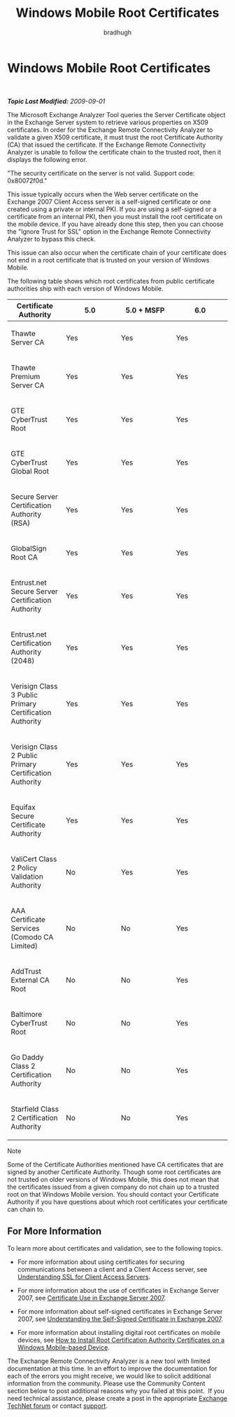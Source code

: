 ﻿---
title: Windows Mobile Root Certificates
author: bradhugh
ms.author: bradhugh
manager: tpolitis
audience: ITPro 
ms.topic: article 
ms.service: remote-connect-tool
localization_priority: Normal
description: 
---

<div data-xmlns="http://www.w3.org/1999/xhtml">

<div class="topic" data-xmlns="http://www.w3.org/1999/xhtml" data-msxsl="urn:schemas-microsoft-com:xslt" data-cs="http://msdn.microsoft.com/en-us/">

<div data-asp="http://msdn2.microsoft.com/asp">

# Windows Mobile Root Certificates

</div>

<div id="mainSection">

<div id="mainBody">

<span> </span>

_**Topic Last Modified:** 2009-09-01_

The Microsoft Exchange Analyzer Tool queries the Server Certificate object in the Exchange Server system to retrieve various properties on X509 certificates. In order for the Exchange Remote Connectivity Analyzer to validate a given X509 certificate, it must trust the root Certificate Authority (CA) that issued the certificate. If the Exchange Remote Connectivity Analyzer is unable to follow the certificate chain to the trusted root, then it displays the following error.

"The security certificate on the server is not valid. Support code: 0x80072f0d."

This issue typically occurs when the Web server certificate on the Exchange 2007 Client Access server is a self-signed certificate or one created using a private or internal PKI. If you are using a self-signed or a certificate from an internal PKI, then you must install the root certificate on the mobile device. If you have already done this step, then you can choose the "Ignore Trust for SSL" option in the Exchange Remote Connectivity Analyzer to bypass this check.

This issue can also occur when the certificate chain of your certificate does not end in a root certificate that is trusted on your version of Windows Mobile.

The following table shows which root certificates from public certificate authorities ship with each version of Windows Mobile.


<table>
<colgroup>
<col style="width: 25%" />
<col style="width: 25%" />
<col style="width: 25%" />
<col style="width: 25%" />
</colgroup>
<thead>
<tr class="header">
<th>Certificate Authority</th>
<th>5.0</th>
<th>5.0 + MSFP</th>
<th>6.0</th>
</tr>
</thead>
<tbody>
<tr class="odd">
<td><p>Thawte Server CA</p></td>
<td><p>Yes</p></td>
<td><p>Yes</p></td>
<td><p>Yes</p></td>
</tr>
<tr class="even">
<td><p>Thawte Premium Server CA</p></td>
<td><p>Yes</p></td>
<td><p>Yes</p></td>
<td><p>Yes</p></td>
</tr>
<tr class="odd">
<td><p>GTE CyberTrust Root</p></td>
<td><p>Yes</p></td>
<td><p>Yes</p></td>
<td><p>Yes</p></td>
</tr>
<tr class="even">
<td><p>GTE CyberTrust Global Root</p></td>
<td><p>Yes</p></td>
<td><p>Yes</p></td>
<td><p>Yes</p></td>
</tr>
<tr class="odd">
<td><p>Secure Server Certification Authority (RSA)</p></td>
<td><p>Yes</p></td>
<td><p>Yes</p></td>
<td><p>Yes</p></td>
</tr>
<tr class="even">
<td><p>GlobalSign Root CA</p></td>
<td><p>Yes</p></td>
<td><p>Yes</p></td>
<td><p>Yes</p></td>
</tr>
<tr class="odd">
<td><p>Entrust.net Secure Server Certification Authority</p></td>
<td><p>Yes</p></td>
<td><p>Yes</p></td>
<td><p>Yes</p></td>
</tr>
<tr class="even">
<td><p>Entrust.net Certification Authority (2048)</p></td>
<td><p>Yes</p></td>
<td><p>Yes</p></td>
<td><p>Yes</p></td>
</tr>
<tr class="odd">
<td><p>Verisign Class 3 Public Primary Certification Authority</p></td>
<td><p>Yes</p></td>
<td><p>Yes</p></td>
<td><p>Yes</p></td>
</tr>
<tr class="even">
<td><p>Verisign Class 2 Public Primary Certification Authority</p></td>
<td><p>Yes</p></td>
<td><p>Yes</p></td>
<td><p>Yes</p></td>
</tr>
<tr class="odd">
<td><p>Equifax Secure Certificate Authority</p></td>
<td><p>Yes</p></td>
<td><p>Yes</p></td>
<td><p>Yes</p></td>
</tr>
<tr class="even">
<td><p>ValiCert Class 2 Policy Validation Authority</p></td>
<td><p>No</p></td>
<td><p>Yes</p></td>
<td><p>Yes</p></td>
</tr>
<tr class="odd">
<td><p>AAA Certificate Services (Comodo CA Limited)</p></td>
<td><p>No</p></td>
<td><p>No</p></td>
<td><p>Yes</p></td>
</tr>
<tr class="even">
<td><p>AddTrust External CA Root</p></td>
<td><p>No</p></td>
<td><p>No</p></td>
<td><p>Yes</p></td>
</tr>
<tr class="odd">
<td><p>Baltimore CyberTrust Root</p></td>
<td><p>No</p></td>
<td><p>No</p></td>
<td><p>Yes</p></td>
</tr>
<tr class="even">
<td><p>Go Daddy Class 2 Certification Authority</p></td>
<td><p>No</p></td>
<td><p>No</p></td>
<td><p>Yes</p></td>
</tr>
<tr class="odd">
<td><p>Starfield Class 2 Certification Authority</p></td>
<td><p>No</p></td>
<td><p>No</p></td>
<td><p>Yes</p></td>
</tr>
</tbody>
</table>

<div class="alert">


> [!NOTE]
> Some of the Certificate Authorities mentioned have CA certificates that are signed by another Certificate Authority. Though some root certificates are not trusted on older versions of Windows Mobile, this does not mean that the certificates issued from a given company do not chain up to a trusted root on that Windows Mobile version. You should contact your Certificate Authority if you have questions about which root certificates your certificate can chain to.


</div>

<div>

## For More Information

To learn more about certificates and validation, see to the following topics.

  - For more information about using certificates for securing communications between a client and a Client Access server, see [Understanding SSL for Client Access Servers](http://go.microsoft.com/fwlink/?linkid=115184).

  - For more information about the use of certificates in Exchange Server 2007, see [Certificate Use in Exchange Server 2007](http://go.microsoft.com/fwlink/?linkid=119030).

  - For more information about self-signed certificates in Exchange Server 2007, see [Understanding the Self-Signed Certificate in Exchange 2007](http://go.microsoft.com/fwlink/?linkid=161990).

  - For more information about installing digital root certificates on mobile devices, see [How to Install Root Certification Authority Certificates on a Windows Mobile-based Device](http://go.microsoft.com/fwlink/?linkid=161942).

The Exchange Remote Connectivity Analyzer is a new tool with limited documentation at this time. In an effort to improve the documentation for each of the errors you might receive, we would like to solicit additional information from the community. Please use the Community Content section below to post additional reasons why you failed at this point.  If you need technical assistance, please create a post in the appropriate [Exchange TechNet forum](http://go.microsoft.com/fwlink/?linkid=73420) or contact [support](http://go.microsoft.com/fwlink/?linkid=8158).

</div>

</div>

<span> </span>

</div>

</div>

</div>

